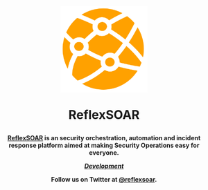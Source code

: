 <h1 align="center">

<a href="https://reflexsoar.com"><img src="logo.png" height="200" width="200"></a>

ReflexSOAR

</h1><h4 align="center">

[ReflexSOAR](https://reflexsoar.io) is an security orchestration, automation and incident response platform aimed at making Security Operations easy for everyone.

[_Development_](https://github.com/frikky/Shuffle/blob/master/.github/CONTRIBUTING.md) 

Follow us on Twitter at [@reflexsoar](https://twitter.com/reflexsoar).

</h4>
